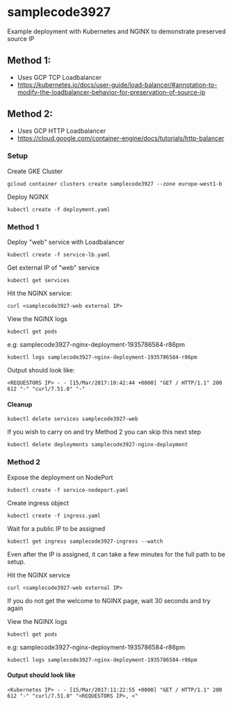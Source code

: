 # samplecode3927
Example deployment with Kubernetes and NGINX to demonstrate preserved source IP

## Method 1:
  * Uses GCP TCP Loadbalancer
  * https://kubernetes.io/docs/user-guide/load-balancer/#annotation-to-modify-the-loadbalancer-behavior-for-preservation-of-source-ip
  

## Method 2:
  * Uses GCP HTTP Loadbalancer
  * https://cloud.google.com/container-engine/docs/tutorials/http-balancer
  
  
### Setup

Create GKE Cluster

```
gcloud container clusters create samplecode3927 --zone europe-west1-b
```

Deploy NGINX

```
kubectl create -f deployment.yaml
```

### Method 1

Deploy "web" service with Loadbalancer

```
kubectl create -f service-lb.yaml
```

Get external IP of "web" service

```
kubectl get services
```

Hit the NGINX service:

```
curl <samplecode3927-web external IP>
```

View the NGINX logs

```
kubectl get pods
```

e.g: samplecode3927-nginx-deployment-1935786584-r86pm

```
kubectl logs samplecode3927-nginx-deployment-1935786584-r86pm
```

Output should look like:

```
<REQUESTORS IP> - - [15/Mar/2017:10:42:44 +0000] "GET / HTTP/1.1" 200 612 "-" "curl/7.51.0" "-"
```

#### Cleanup

```
kubectl delete services samplecode3927-web
```

If you wish to carry on and try Method 2 you can skip this next step

```
kubectl delete deployments samplecode3927-nginx-deployment
```

### Method 2

Expose the deployment on NodePort

```
kubectl create -f service-nodeport.yaml
```

Create ingress object

```
kubectl create -f ingress.yaml
```

Wait for a public IP to be assigned

```
kubectl get ingress samplecode3927-ingress --watch
```

Even after the IP is assigned, it can take a few minutes for the full path to be setup.

Hit the NGINX service

```
curl <samplecode3927-web external IP>
```

If you do not get the welcome to NGINX page, wait 30 seconds and try again

View the NGINX logs

```
kubectl get pods
```

e.g: samplecode3927-nginx-deployment-1935786584-r86pm

```
kubectl logs samplecode3927-nginx-deployment-1935786584-r86pm
```

#### Output should look like

```
<Kubernetes IP> - - [15/Mar/2017:11:22:55 +0000] "GET / HTTP/1.1" 200 612 "-" "curl/7.51.0" "<REQUESTORS IP>, <"
``` 
  
